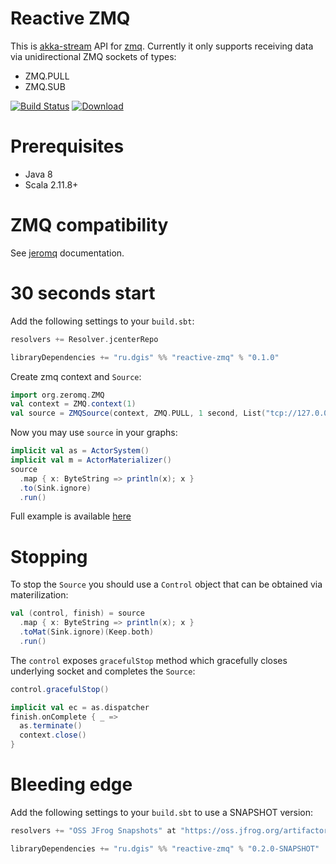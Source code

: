 # Reactive ZMQ

This is [akka-stream](http://doc.akka.io/docs/akka/current/scala/stream/index.html) API for [zmq](http://zeromq.org).
Currently it only supports receiving data via unidirectional ZMQ sockets of types:
  - ZMQ.PULL
  - ZMQ.SUB

[![Build Status](https://travis-ci.org/2gis/reactive-zmq.svg?branch=master)](https://travis-ci.org/2gis/reactive-zmq)
[![Download](https://api.bintray.com/packages/2gis/maven/reactive-zmq/images/download.svg)](https://bintray.com/2gis/maven/reactive-zmq/_latestVersion)

# Prerequisites

  - Java 8
  - Scala 2.11.8+

# ZMQ compatibility

See [jeromq](https://github.com/zeromq/jeromq/tree/v0.3.5) documentation.  

# 30 seconds start

Add the following settings to your `build.sbt`:

```scala
resolvers += Resolver.jcenterRepo

libraryDependencies += "ru.dgis" %% "reactive-zmq" % "0.1.0"
```

Create zmq context and `Source`:

```scala
import org.zeromq.ZMQ
val context = ZMQ.context(1)
val source = ZMQSource(context, ZMQ.PULL, 1 second, List("tcp://127.0.0.1:12345"))
```

Now you may use `source` in your graphs:

```scala
implicit val as = ActorSystem()
implicit val m = ActorMaterializer()
source
  .map { x: ByteString => println(x); x }
  .to(Sink.ignore)
  .run()
```

Full example is available [here](https://github.com/2gis/reactive-zmq/tree/master/src/test/scala/ru/dgis/reactivezmq/Examples.scala)

# Stopping

To stop the `Source` you should use a `Control` object that can be obtained via materilization:

```scala
val (control, finish) = source
  .map { x: ByteString => println(x); x }
  .toMat(Sink.ignore)(Keep.both)
  .run()
```

The `control` exposes `gracefulStop` method which gracefully closes underlying socket and completes the `Source`:

```scala
control.gracefulStop()

implicit val ec = as.dispatcher
finish.onComplete { _ =>
  as.terminate()
  context.close()
}
```

# Bleeding edge

Add the following settings to your `build.sbt` to use a SNAPSHOT version:

```scala
resolvers += "OSS JFrog Snapshots" at "https://oss.jfrog.org/artifactory/libs-snapshot/"

libraryDependencies += "ru.dgis" %% "reactive-zmq" % "0.2.0-SNAPSHOT"
```
